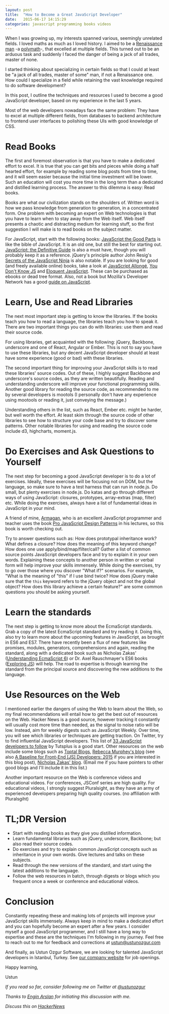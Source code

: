 ```yaml
---
layout: post
title:  "How to Become a Great JavaScript Developer"
date:   2015-06-17 14:15:29
categories: javascript programming books videos
---
```


When I was growing up, my interests spanned various, seemingly unrelated
fields. I loved maths as much as I loved history. I aimed to be a [Renaissance
man](https://en.wikipedia.org/wiki/Renaissance_Man) -a [polymath](https://en.wikipedia.org/wiki/Polymath)-, that excelled at multiple fields. This turned out to be an
arduous task and suddenly I faced the danger of being a jack of all trades,
master of none.

I started thinking about specializing in certain fields so that I could at
least be "a jack of all trades, master of some" man, if not a Renaissance
one. How could I specialize in a field while retaining the vast knowledge
required to do software development?

In this post, I outline the techniques and resources I used to become a good
JavaScript developer, based on my experience in the last 5 years.

Most of the web developers nowadays face the same problem: They have to excel
at multiple different fields, from databases to backend architecture to
frontend user interfaces to polishing these UIs with good knowledge of CSS.

# Read Books
The first and foremost observation is that you have to make a dedicated effort
to excel. It is true that you can get bits and pieces while doing a half
hearted effort, for example by reading some blog posts from time to time, and
it will seem easier because the initial time investment will be lower. Such an
education will cost you more time in the long term than a dedicated and
distilled learning process. The answer to this dilemma is easy: Read books.

Books are what our civilization stands on the shoulders of. Written word is
how we pass knowledge from generation to generation, in a concentrated
form. One problem with becoming an expert on Web technologies is that you have
to learn when to stay away from the Web itself. Web itself presents a chaotic
and distracting medium for learning stuff, so the first suggestion I will make
is to read books on the subject matter.

For JavaScript, start with the following books: [JavaScript the Good Parts](http://shop.oreilly.com/product/9780596517748.do) is
like the bible of JavaScript. It is an old one, but still the best for
starting out. [JavaScript: the Definitive Guide](http://shop.oreilly.com/product/9780596805531.do) is also a must have, though you
will probably keep it as a reference. jQuery's principle author John Resig's
[Secrets of the JavaScript Ninja](www.manning.com/resig/) is also notable. If
you are looking for good (and freely available online) books, take a look at
[JavaScript Allongé](https://leanpub.com/javascript-allonge/),
[You Don't Know JS](https://github.com/getify/You-Dont-Know-JS) and
[Eloquent JavaScript](http://eloquentjavascript.net/). These can be purchased
as ebooks or dead tree format. Also, not a book but Mozilla's Developer
Network has a good
[guide on JavaScript](https://developer.mozilla.org/en-US/docs/Web/JavaScript/Guide).

# Learn, Use and Read Libraries

The next most important step is getting to know the libraries. If the books
teach you how to read a language, the libraries teach you how to speak
it. There are two important things you can do with libraries: use them and
read their source code.

For using libraries, get acquainted with the following: jQuery, Backbone,
underscore and one of React, Angular or Ember. This is not to say you have to
use these libraries, but any decent JavaScript developer should at least have
some experience (good or bad) with these libraries.

The second important thing for improving your JavaScript skills is to read
these libraries' source codes. Out of these, I highly suggest Backbone and
underscore's source codes, as they are written beautifully. Reading and
understanding underscore will improve your functional programming
skills. Another good library for reading the source code, as recommended to me
by several developers is mootols (I personally don't have any experience using
mootools or reading it, just conveying the message.)

Understanding others in the list, such as React, Ember etc. might be harder,
but well worth the effort. At least skim through the source code of other
libraries to see how to structure your code base and try to discover some
patterns. Other notable libraries for using and reading the source code
include d3, highcharts, moment.js.

# Do Exercises and Ask Questions to Yourself

The next step for becoming a good JavaScript developer is to do a lot of
exercises. Ideally, these exercises will be focusing not on DOM, but the
language, so make sure to have a test harness that can run in node.js. Do
small, but plenty exercises in node.js. Do katas and go through different ways
of using JavaScript: closures, prototypes, array-extras (map, filter)
etc. While doing the exercises, always have a list of fundamental ideas in
JavaScript in your mind.

A friend of mine, [Armagan](http://arm.ag/), who is an excellent JavaScript programmer and
teacher uses the book
[Pro JavaScript Design Patterns](http://www.apress.com/9781590599082) in his
lectures, so this book is worth checking out.

Try to answer questions such as: How does prototypal inheritance work? What
defines a closure? How does the meaning of this keyword change? How does one
use apply/bind/map/filter/call? Gather a list of common source points
JavaScript developers face and try to explain it in your own words. Explaining
these concepts to another person in written or verbal form will help improve
your skills immensely. While doing the exercises, try to go over those where
you discover "What if?" scenarios. For example, "What is the meaning of "this"
if I use bind twice? How does jQuery make sure that the `this` keyword refers
to the jQuery object and not the global object? How does this library achieve
a certain feature?" are some common questions you should be asking yourself.

# Learn the standards

The next step is getting to know more about the EcmaScript standards. Grab a
copy of the latest EcmaScript standard and try reading it. Doing this, also
try to learn more about the upcoming features in JavaScript, as brought in ES6
and ES7. There have recently been a flux of new features like promises,
modules, generators, comprehensions and again, reading the standard, along
with a dedicated book such as Nicholas Zakas'
([Understanding EcmaScript 6](https://leanpub.com/understandinges6)) or
Dr. Axel Rauschmayer's ES6 books ([Exploring JS](http://exploringjs.com/))
will help. The road to expertise is through learning the standard from the
principal source and discovering the new additions to the language.


# Use Resources on the Web

I mentioned earlier the dangers of using the Web to learn about the Web, so my
final recommendations will entail how to get the best out of resources on the
Web. Hacker News is a good source, however tracking it constantly will usually
cost more time than needed, as the signal to noise ratio will be low. Instead,
aim for weekly digests such as JavaScript Weekly. Over time, you will see
which libraries or techniques are getting traction. On Twitter, try to find
influential JavaScript developers. This list of
[33 JavaScript developers to follow](http://code.tutsplus.com/articles/33-developers-you-must-subscribe-to-as-a-javascript-junkie--net-18151)
by Tutsplus is a good start. Other resources on the web include some blogs
such as [Toptal Blogs](http://www.toptal.com/section/front-end),
[Rebecca Murphey's blog](http://rmurphey.com/) (see also
[A Baseline for Front-End [JS] Developers:
2015](http://rmurphey.com/blog/2015/03/23/a-baseline-for-front-end-developers-2015/)
if you are interested in this blog post),
[Nicholas Zakas' blog](http://www.nczonline.net/). (Email me if you have
pointers to other good blogs and I'll include it in this list.)

Another important resource on the Web is conference videos and educational videos. For conferences, JSConf series are high quality. For educational videos, I strongly suggest Pluralsight, as they have an army of experienced developers preparing high quality courses. (no affiliation with Pluralsgiht)

# TL;DR Version

- Start with reading books as they give you distilled information.
- Learn fundamental libraries such as jQuery, underscore, Backbone; but also read their source codes.
- Do exercises and try to explain common JavaScript concepts such as inheritance in your own words. Give lectures and talks on these subjects.
- Read through the new versions of the standard, and start using the latest additions to the language.
- Follow the web resources in batch, through digests or blogs which you frequent once a week or conference and educational videos.

# Conclusion
Constantly repeating these and making lots of projects will improve
your JavaScript skills immensely. Always keep in mind to make a dedicated
effort and you can hopefully become an expert after a few years. I consider myself a good JavaScript programmer, and I still have a long way to expertise and these are the techniques I'm following in my journey. Feel free to reach out to me for feedback and corrections at <a mailto="ustun@ustunozgur.com ">ustun@ustunozgur.com</a>

And finally, as Ustun Ozgur Software, we are looking for talented JavaScript developers in Istanbul, Turkey. See [our company website](http://ustunozgur.com) for job openings.

Happy learning,

Ustun

*If you read so far, consider following me on Twitter at [@ustunozgur](http://twitter.com/ustunozgur)*

*Thanks to [Engin Arslan](http://enginarslan.com/) for initiating this discussion with me.*

*Discuss this on [HackerNews](https://news.ycombinator.com/item?id=9731230)*
